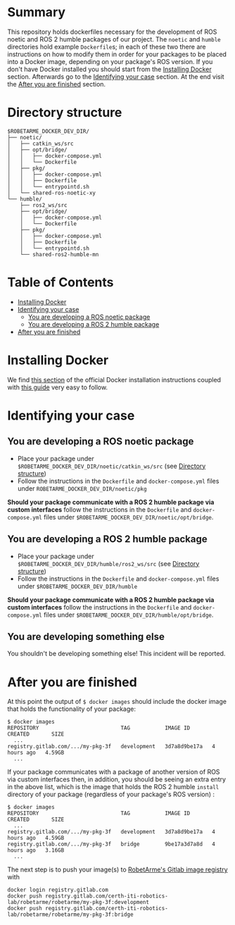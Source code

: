 # Summary

This repository holds dockerfiles necessary for the development of ROS noetic and ROS 2 humble packages of our project.  The `noetic` and `humble` directories hold example `Dockerfile`s; in each of these two there are instructions on how to modify them in order for your packages to be placed into a Docker image, depending on your package's ROS version. If you don't have Docker installed you should start from the [Installing Docker](#installing-docker) section. Afterwards go to the [Identifying your case](#identifying-your-case) section. At the end visit the [After you are finished]((#after-you-are-finished)) section.



# Directory structure

```
$ROBETARME_DOCKER_DEV_DIR/
├── noetic/
│   ├── catkin_ws/src
│   ├── opt/bridge/
│   │   ├── docker-compose.yml
│   │   └── Dockerfile
│   ├── pkg/
│   │   ├── docker-compose.yml
│   │   ├── Dockerfile
│   │   └── entrypointd.sh    
│   └── shared-ros-noetic-xy
└── humble/
    ├── ros2_ws/src
    ├── opt/bridge/
    │   ├── docker-compose.yml
    │   └── Dockerfile
    ├── pkg/
    │   ├── docker-compose.yml
    │   ├── Dockerfile
    │   └── entrypointd.sh    
    └── shared-ros2-humble-mn
```



Table of Contents
=================

* [Installing Docker](#installing-docker)
* [Identifying your case](#identifying-your-case)
  * [You are developing a ROS noetic package](#you-are-developing-a-ROS-noetic-package)
  * [You are developing a ROS 2 humble package](#you-are-developing-a-ROS-2-humble-package)
* [After you are finished](#after-you-are-finished)



# Installing Docker

We find [this section](https://docs.docker.com/engine/install/ubuntu/#install-using-the-convenience-script) of the official Docker installation instructions coupled with [this guide](https://www.youtube.com/watch?v=SAMPOK_lazw&t=67s) very easy to follow.


# Identifying your case



## You are developing a ROS noetic package

- Place your package under `$ROBETARME_DOCKER_DEV_DIR/noetic/catkin_ws/src` (see [Directory structure](#directory-structure))
- Follow the instructions in the `Dockerfile` and `docker-compose.yml` files under `ROBETARME_DOCKER_DEV_DIR/noetic/pkg`

**Should your package communicate with a ROS 2 humble package via custom interfaces** follow the instructions in the `Dockerfile` and `docker-compose.yml` files under `$ROBETARME_DOCKER_DEV_DIR/noetic/opt/bridge`.

## You are developing a ROS 2 humble package

- Place your package under `$ROBETARME_DOCKER_DEV_DIR/humble/ros2_ws/src` (see [Directory structure](#directory-structure)) 
- Follow the instructions in the `Dockerfile` and `docker-compose.yml` files under `$ROBETARME_DOCKER_DEV_DIR/humble`

**Should your package communicate with a ROS 2 humble package via custom interfaces** follow the instructions in the `Dockerfile` and `docker-compose.yml` files under `$ROBETARME_DOCKER_DEV_DIR/humble/opt/bridge`.

## You are developing something else
You shouldn't be developing something else! This incident will be reported.



# After you are finished

At this point the output of `$ docker images` should include the docker image that holds the functionality of your package:

```
$ docker images
REPOSITORY                          TAG           IMAGE ID       CREATED       SIZE
  ...
registry.gitlab.com/.../my-pkg-3f   development   3d7a8d9be17a   4 hours ago   4.59GB
  ...
```

If your package communicates with a package of another version of ROS via custom interfaces then, in addition, you should be seeing an extra entry in the above list, which is the image that holds the ROS 2 humble `install` directory of your package (regardless of your package's ROS version) :

```
$ docker images
REPOSITORY                          TAG           IMAGE ID       CREATED       SIZE
  ...
registry.gitlab.com/.../my-pkg-3f   development   3d7a8d9be17a   4 hours ago   4.59GB
registry.gitlab.com/.../my-pkg-3f   bridge        9be17a3d7a8d   4 hours ago   3.16GB
  ...
```

The next step is to push your image(s) to [RobetArme's Gitlab image registry](https://gitlab.com/certh-iti-robotics-lab/robetarme/RoBetArme/container_registry) with

```
docker login registry.gitlab.com
docker push registry.gitlab.com/certh-iti-robotics-lab/robetarme/robetarme/my-pkg-3f:development
docker push registry.gitlab.com/certh-iti-robotics-lab/robetarme/robetarme/my-pkg-3f:bridge
```
